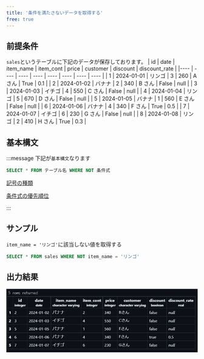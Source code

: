 ```yaml
---
title: '条件を満たさないデータを取得する'
free: true
---
```


## 前提条件

`sales`というテーブルに下記のデータが保存しております。
| id | date | item_name | item_cont | price | customer | discount | discount_rate |
|---- | ---- | ---- | ---- | ---- | ---- | ---- | ---- |
| 1 | 2024-01-01 | リンゴ | 3 | 260 | A さん | True | 0.1 |
| 2 | 2024-01-02 | バナナ | 2 | 340 | B さん | False | null |
| 3 | 2024-01-03 | イチゴ | 4 | 550 | C さん | False | null |
| 4 | 2024-01-04 | リンゴ | 5 | 670 | D さん | False | null |
| 5 | 2024-01-05 | バナナ | 1 | 560 | E さん | False | null |
| 6 | 2024-01-06 | バナナ | 4 | 340 | F さん | True | 0.5 |
| 7 | 2024-01-07 | イチゴ | 6 | 230 | G さん | False | null |
| 8 | 2024-01-08 | リンゴ | 2 | 410 | H さん | True | 0.3 |

## 基本構文

:::message
下記が`基本構文`なります

```sql
SELECT * FROM テーブル名 WHERE NOT 条件式
```

[記号の種類](https://zenn.dev/aew2sbee/books/basic-postgresql/viewer/free-trivia#%E8%A8%98%E5%8F%B7%E3%81%AE%E7%A8%AE%E9%A1%9E)

[条件式の優先順位](https://zenn.dev/aew2sbee/books/basic-postgresql/viewer/free-trivia#%E8%A8%98%E5%8F%B7%E3%81%AE%E7%A8%AE%E9%A1%9E)

:::

## サンプル

`item_name = 'リンゴ'`に該当しない値を取得する

```sql
SELECT * FROM sales WHERE NOT item_name = 'リンゴ'
```

## 出力結果

![select-not](/images/books/basic-postgresql/select-not.png)
